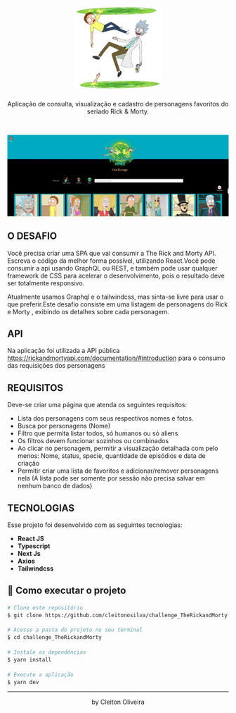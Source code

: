 <h1 align="center">
  <img src="public/assets/images/readme.png" alt="Rick and Morty" width="200">
</h1>

<p align="center">
  Aplicação de consulta, visualização e cadastro de personagens favoritos do seriado Rick & Morty.
</p>

<br>

<p align="center">
  <img src="public/assets/images/app.jpg" width="620">
</p>

## O DESAFIO
Você precisa criar uma SPA que vai consumir a The Rick and Morty API. Escreva o código da melhor forma possível, utilizando React.Você pode consumir a api usando GraphQL ou REST, e também pode usar qualquer framework de CSS para acelerar o desenvolvimento, pois o resultado deve ser totalmente responsivo.

Atualmente usamos Graphql e o tailwindcss, mas sinta-se livre para usar o que preferir.Este desafio consiste em uma listagem de personagens do Rick e Morty , exibindo os detalhes sobre cada personagem.


## API
Na aplicação foi utilizada a API pública https://rickandmortyapi.com/documentation/#introduction para o consumo das requisições dos personagens


## REQUISITOS
Deve-se criar uma página que atenda os seguintes requisitos:
* Lista dos personagens com seus respectivos nomes e fotos.
* Busca por personagens (Nome)
* Filtro que permita listar todos, só humanos ou só aliens
* Os filtros devem funcionar sozinhos ou combinados
* Ao clicar no personagem, permitir a visualização detalhada com pelo menos: Nome, status, specie, quantidade de episódios e data de criação
* Permitir criar uma lista de favoritos e adicionar/remover personagens nela (A lista pode ser somente por sessão não precisa salvar em nenhum banco de dados)


## TECNOLOGIAS
Esse projeto foi desenvolvido com as seguintes tecnologias:
- **React JS** 
- **Typescript** 
- **Next Js** 
- **Axios**
- **Tailwindcss** 

## 🤔 Como executar o projeto
```bash
# Clone este repositório
$ git clone https://github.com/cleitonosilva/challenge_TheRickandMorty.git

# Acesse a pasta do projeto no seu terminal
$ cd challenge_TheRickandMorty

# Instale as dependências
$ yarn install

# Execute a aplicação 
$ yarn dev
```

---
<p align="center">by Cleiton Oliveira</p>